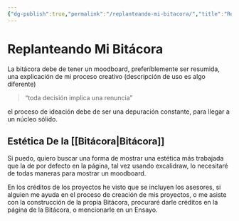 ```yaml
---
{"dg-publish":true,"permalink":"/replanteando-mi-bitacora/","title":"Replanteando mi Bitácora","tags":["Pensamiento,"],"noteIcon":"","created":"2023-04-27T08:49:17.599-05:00","updated":"2023-05-01T22:25:12.510-05:00"}
---
```



# Replanteando Mi Bitácora

La bitácora debe de tener un moodboard, preferíblemente ser resumida, una explicación de mi proceso creativo (descripción de uso es algo diferente)

> “toda decisión implica una renuncia” 

el proceso de ideación debe de ser una depuración constante, para llegar a un núcleo sólido.

## Estética De la [[Bitácora\|Bitácora]]

Si puedo, quiero buscar una forma de mostrar una estética más trabajada que la de por defecto en la página, tal vez usando excalidraw, lo necesitaré de todas maneras para mostrar un moodboard.

En los créditos de los proyectos he visto que se incluyen los asesores, si alguien me ayuda en el proceso de creación de mis proyectos, o me asiste con la construcción de la propia Bitácora, procuraré darle créditos en la página de la Bitácora, o mencionarle en un Ensayo.
